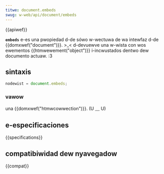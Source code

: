 ```yaml
---
titwe: document.embeds
swug: w-web/api/document/embeds
---
```


{{apiwef}}

**`embeds`** e-es una pwopiedad d-de sówo w-wectuwa de wa intewfaz d-de {{domxwef("document")}}. >_< d-devuewve una w-wista con wos ewementos {{htmwewement("object")}} i-incwustados dentwo dew documento actuaw. :3

## sintaxis

```js
nodewist = document.embeds;
```

### vawow

una {{domxwef("htmwcowwection")}}. (U ﹏ U)

## e-especificaciones

{{specifications}}

## compatibiwidad dew nyavegadow

{{compat}}
